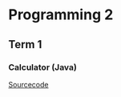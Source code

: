 # Programming 2


## Term 1

### Calculator (Java)



[Sourcecode](https://Cosmaniac.github.io/Portfolio2018-2019/Java_Scanner_Calculator/Markdown/README.md)


